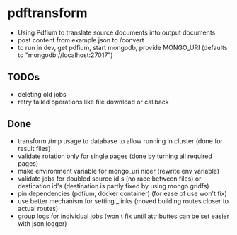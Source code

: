 # pdftransform

- Using Pdfium to translate source documents into output documents
- post content from example.json to /convert
- to run in dev, get pdfium, start mongodb, provide MONGO_URI (defaults to "mongodb://localhost:27017")

## TODOs

- deleting old jobs
- retry failed operations like file download or callback

## Done

- transform /tmp usage to database to allow running in cluster (done for result files)
- validate rotation only for single pages (done by turning all required pages)
- make environment variable for mongo_uri nicer (rewrite env variable)
- validate jobs for doubled source id's (no race between files) or destination id's (destination is partly fixed by using mongo gridfs)
- pin dependencies (pdfium, docker container) (for ease of use won't fix)
- use better mechanism for setting _links (moved building routes closer to actual routes)
- group logs for individual jobs (won't fix until attributtes can be set easier with json logger)
